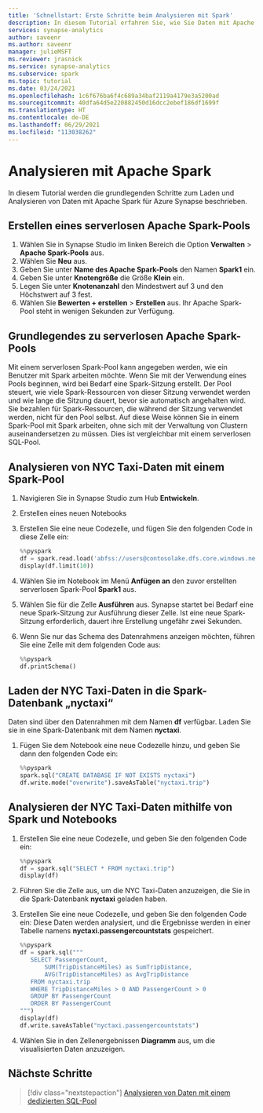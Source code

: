 ```yaml
---
title: 'Schnellstart: Erste Schritte beim Analysieren mit Spark'
description: In diesem Tutorial erfahren Sie, wie Sie Daten mit Apache Spark analysieren.
services: synapse-analytics
author: saveenr
ms.author: saveenr
manager: julieMSFT
ms.reviewer: jrasnick
ms.service: synapse-analytics
ms.subservice: spark
ms.topic: tutorial
ms.date: 03/24/2021
ms.openlocfilehash: 1c6f676ba6f4c689a34baf2119a4179e3a5200ad
ms.sourcegitcommit: 40dfa64d5e220882450d16dcc2ebef186df1699f
ms.translationtype: HT
ms.contentlocale: de-DE
ms.lasthandoff: 06/29/2021
ms.locfileid: "113038262"
---
```

# <a name="analyze-with-apache-spark"></a>Analysieren mit Apache Spark

In diesem Tutorial werden die grundlegenden Schritte zum Laden und Analysieren von Daten mit Apache Spark für Azure Synapse beschrieben.

## <a name="create-a-serverless-apache-spark-pool"></a>Erstellen eines serverlosen Apache Spark-Pools

1. Wählen Sie in Synapse Studio im linken Bereich die Option **Verwalten** > **Apache Spark-Pools** aus.
1. Wählen Sie **Neu** aus. 
1. Geben Sie unter **Name des Apache Spark-Pools** den Namen **Spark1** ein.
1. Geben Sie unter **Knotengröße** die Größe **Klein** ein.
1. Legen Sie unter **Knotenanzahl** den Mindestwert auf 3 und den Höchstwert auf 3 fest.
1. Wählen Sie **Bewerten + erstellen** > **Erstellen** aus. Ihr Apache Spark-Pool steht in wenigen Sekunden zur Verfügung.

## <a name="understanding-serverless-apache-spark-pools"></a>Grundlegendes zu serverlosen Apache Spark-Pools

Mit einem serverlosen Spark-Pool kann angegeben werden, wie ein Benutzer mit Spark arbeiten möchte. Wenn Sie mit der Verwendung eines Pools beginnen, wird bei Bedarf eine Spark-Sitzung erstellt. Der Pool steuert, wie viele Spark-Ressourcen von dieser Sitzung verwendet werden und wie lange die Sitzung dauert, bevor sie automatisch angehalten wird. Sie bezahlen für Spark-Ressourcen, die während der Sitzung verwendet werden, nicht für den Pool selbst. Auf diese Weise können Sie in einem Spark-Pool mit Spark arbeiten, ohne sich mit der Verwaltung von Clustern auseinandersetzen zu müssen. Dies ist vergleichbar mit einem serverlosen SQL-Pool.

## <a name="analyze-nyc-taxi-data-with-a-spark-pool"></a>Analysieren von NYC Taxi-Daten mit einem Spark-Pool

1. Navigieren Sie in Synapse Studio zum Hub **Entwickeln**.
2. Erstellen eines neuen Notebooks
3. Erstellen Sie eine neue Codezelle, und fügen Sie den folgenden Code in diese Zelle ein:
    ```py
    %%pyspark
    df = spark.read.load('abfss://users@contosolake.dfs.core.windows.net/NYCTripSmall.parquet', format='parquet')
    display(df.limit(10))
    ```
1. Wählen Sie im Notebook im Menü **Anfügen an** den zuvor erstellten serverlosen Spark-Pool **Spark1** aus.
1. Wählen Sie für die Zelle **Ausführen** aus. Synapse startet bei Bedarf eine neue Spark-Sitzung zur Ausführung dieser Zelle. Ist eine neue Spark-Sitzung erforderlich, dauert ihre Erstellung ungefähr zwei Sekunden. 
1. Wenn Sie nur das Schema des Datenrahmens anzeigen möchten, führen Sie eine Zelle mit dem folgenden Code aus:

    ```py
    %%pyspark
    df.printSchema()
    ```

## <a name="load-the-nyc-taxi-data-into-the-spark-nyctaxi-database"></a>Laden der NYC Taxi-Daten in die Spark-Datenbank „nyctaxi“

Daten sind über den Datenrahmen mit dem Namen **df** verfügbar. Laden Sie sie in eine Spark-Datenbank mit dem Namen **nyctaxi**.

1. Fügen Sie dem Notebook eine neue Codezelle hinzu, und geben Sie dann den folgenden Code ein:

    ```py
    %%pyspark
    spark.sql("CREATE DATABASE IF NOT EXISTS nyctaxi")
    df.write.mode("overwrite").saveAsTable("nyctaxi.trip")
    ```
## <a name="analyze-the-nyc-taxi-data-using-spark-and-notebooks"></a>Analysieren der NYC Taxi-Daten mithilfe von Spark und Notebooks

1. Erstellen Sie eine neue Codezelle, und geben Sie den folgenden Code ein: 

   ```py
   %%pyspark
   df = spark.sql("SELECT * FROM nyctaxi.trip") 
   display(df)
   ```

1. Führen Sie die Zelle aus, um die NYC Taxi-Daten anzuzeigen, die Sie in die Spark-Datenbank **nyctaxi** geladen haben.
1. Erstellen Sie eine neue Codezelle, und geben Sie den folgenden Code ein: Diese Daten werden analysiert, und die Ergebnisse werden in einer Tabelle namens **nyctaxi.passengercountstats** gespeichert.

   ```py
   %%pyspark
   df = spark.sql("""
      SELECT PassengerCount,
          SUM(TripDistanceMiles) as SumTripDistance,
          AVG(TripDistanceMiles) as AvgTripDistance
      FROM nyctaxi.trip
      WHERE TripDistanceMiles > 0 AND PassengerCount > 0
      GROUP BY PassengerCount
      ORDER BY PassengerCount
   """) 
   display(df)
   df.write.saveAsTable("nyctaxi.passengercountstats")
   ```

1. Wählen Sie in den Zellenergebnissen **Diagramm** aus, um die visualisierten Daten anzuzeigen.


## <a name="next-steps"></a>Nächste Schritte

> [!div class="nextstepaction"]
> [Analysieren von Daten mit einem dedizierten SQL-Pool](get-started-analyze-sql-pool.md)
